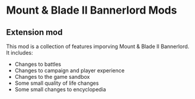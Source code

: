 # Mount &amp; Blade II Bannerlord Mods

## Extension mod

This mod is a collection of features imporving Mount &amp; Blade II Bannerlord. It includes:
* Changes to battles
* Changes to campaign and player experience
* Changes to the game sandbox
* Some small quality of life changes
* Some small changes to encyclopedia
